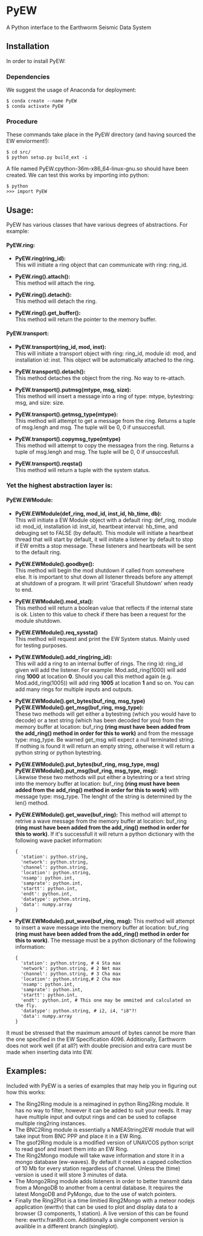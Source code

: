 # PyEW

A Python interface to the Earthworm Seismic Data System

## Installation

In order to install PyEW:

### Dependencies

We suggest the usage of Anaconda for deployment:

    $ conda create --name PyEW
    $ conda activate PyEW

### Procedure

These commands take place in the PyEW directory (and having sourced the EW enviorment!):

    $ cd src/
    $ python setup.py build_ext -i

A file named PyEW.cpython-36m-x86_64-linux-gnu.so should have been created.
We can test this works by importing into python:

    $ python
    >>> import PyEW

## Usage:
PyEW has various classes that have various degrees of abstractions. For example:

#### PyEW.ring:
  * **PyEW.ring(ring_id):**  
  This will initiate a ring object that can communicate with ring: ring_id.
  
  * **PyEW.ring().attach():**  
  This method will attach the ring.
  
  * **PyEW.ring().detach():**  
  This method will detach the ring.
  
  * **PyEW.ring().get_buffer():**  
  This method will return the pointer to the memory buffer.
  
#### PyEW.transport:
  * **PyEW.transport(ring_id, mod, inst):**  
  This will initiate a transport object with ring: ring_id, module id: mod, and installation id: inst. This object will be automatically attached to the ring.
  
  * **PyEW.transport().detach():**  
  This method detaches the object from the ring. No way to re-attach.
  
  * **PyEW.transport().putmsg(mtype, msg, size):**  
  This method will insert a message into a ring of type: mtype, bytestring: msg, and size: size.
  
  * **PyEW.transport().getmsg_type(mtype):**  
  This method will attempt to get a message from the ring. Returns a tuple of msg.lengh and msg. The tuple will be 0, 0 if unsuccesfull.
  
  * **PyEW.transport().copymsg_type(mtype)**  
  This method will attempt to copy the messagea from the ring. Returns a tuple of msg.lengh and msg. The tuple will be 0, 0 if unsuccesfull.
  
  * **PyEW.transport().reqsta()**  
  This method will return a tuple with the system status.
  
### Yet the highest abstraction layer is:
#### PyEW.EWModule:
  * **PyEW.EWModule(def_ring, mod_id, inst_id, hb_time, db):**  
  This will initiate a EW Module object with a default ring: def_ring, module id: mod_id, installation id: inst_id, heartbeat interval: hb_time, and debuging set to FALSE (by default). This module will initiate a heartbeat thread that will start by default, it will initate a listener by default to stop if EW emitts a stop message. These listeners and heartbeats will be sent to the default ring.
  
  * **PyEW.EWModule().goodbye():**  
  This method will begin the mod shutdown if called from somewhere else. It is important to shut down all listener threads before any attempt at shutdown of a program. It will print 'Gracefull Shutdown' when ready to end.
  
  * **PyEW.EWModule().mod_sta():**  
  This method will return a boolean value that reflects if the internal state is ok. Listen to this value to check if there has been a request for the module shutdown.
  
  * **PyEW.EWModule().req_syssta()**  
  This method will request and print the EW System status. Mainly used for testing purposes.
  
  * **PyEW.EWModule().add_ring(ring_id):**  
  This will add a ring to an internal buffer of rings. The ring id: ring_id given will add the listener. For example: Mod.add_ring(1000) will add ring **1000** at location **0**. Should you call this method again (e.g. Mod.add_ring(1005)) will add ring **1005** at location **1** and so on. You can add many rings for multiple inputs and outputs.
  
  * **PyEW.EWModule().get_bytes(buf_ring, msg_type)  
  PyEW.EWModule().get_msg(buf_ring, msg_type):**  
  These two methods will get either a bytestring (which you would have to decode) or a text string (which has been decoded for you) from the memory buffer at location: buf_ring __(ring must have been added from the add_ring() method in order for this to work)__ and from the message type: msg_type. Be warned get_msg will expect a null terminated string. If nothing is found it will return an empty string, otherwise it will return a python string or python bytestring.
  
  * **PyEW.EWModule().put_bytes(buf_ring, msg_type, msg)  
  PyEW.EWModule().put_msg(buf_ring, msg_type, msg):**  
  Likewise these two methods will put either a bytestring or a text string into the memory buffer at location: buf_ring __(ring must have been added from the add_ring() method in order for this to work)__ with message type: msg_type. The lenght of the string is determined by the len() method.
  
  * **PyEW.EWModule().get_wave(buf_ring):**
  This method will attempt to retrive a wave message from the memory buffer at location: buf_ring __(ring must have been added from the add_ring() method in order for this to work)__. If it's successfull it will return a python dictionary with the following wave packet information:  
  
        {
          'station': python.string,
          'network': python.string,
          'channel': python.string,
          'location': python.string,
          'nsamp': python.int,
          'samprate': python.int,
          'startt': python.int,
          'endt': python.int,
          'datatype': python.string,
          'data': numpy.array
        }
        
  * **PyEW.EWModule().put_wave(buf_ring, msg):**
  This method will attempt to insert a wave message into the memory buffer at location: buf_ring __(ring must have been added from the add_ring() method in order for this to work)__. The message must be a python dictionary of the following information:  
  
        {
          'station': python.string, # 4 Sta max 
          'network': python.string, # 2 Net max
          'channel': python.string, # 3 Cha max
          'location': python.string,# 2 Cha max
          'nsamp': python.int,
          'samprate': python.int,
          'startt': python.int,
          'endt': python.int, # This one may be ommited and calculated on the fly.
          'datatype': python.string, # i2, i4, "i8"?!
          'data': numpy.array
        }
  It must be stressed that the maximum amount of bytes cannot be more than the one specified in the EW Specification 4096. Additionally, Earthworm does not work well (if at all?) with double precision and extra care must be made when inserting data into EW.
  
## Examples:
  Included with PyEW is a series of examples that may help you in figuring out how this works:
  * The Ring2Ring module is a reimagined in python Ring2Ring module. It has no way to filter, however it can be added to suit your needs. It may have multiple input and output rings and can be used to collapse multiple ring2ring instances.
  * The BNC2Ring module is essentially a NMEAString2EW module that will take input from BNC PPP and place it in a EW Ring.
  * The gsof2Ring module is a modified version of UNAVCOS python script to read gsof and insert them into an EW Ring.
  * The Ring2Mongo module will take wave information and store it in a mongo database (ew-waves). By default it creates a capped collection of 10 Mb for every station regardless of channel. Unless the (time) version is used it will store 3 minutes of data.
  * The Mongo2Ring module adds listeners in order to better transmit data from a MongoDB to another from a central database. It requires the latest MongoDB and PyMongo, due to the use of watch pointers.
  * Finally the Ring2Plot is a time limitied Ring2Mongo with a meteor nodejs application (ewrttv) that can be used to plot and display data to a browser (3 components, 1 station). A live version of this can be found here: ewrttv.fran89.com. Additionally a single component version is availible in a different branch (singleplot).
  

